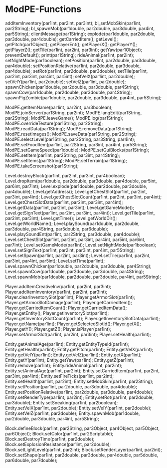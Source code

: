 ModPE-Functions
===============

addItemInventory(par1int, par2int, par3int);
bl_setMobSkin(par1int, par2String);
bl_spawnMob(par1double, par2double, par3double, par4int, par5String);
clientMessage(par1String);
explode(par1double, par2double, par3double, par4double);
getCarriedItem();
getLevel();
getPitch(par1Object);
getPlayerEnt();
getPlayerX();
getPlayerY();
getPlayerZ();
getTile(par1int, par2int, par3int);
getYaw(par1Object);
preventDefault();
print(par1String);
rideAnimal(par1int, par2int);
setNightMode(par1boolean);
setPosition(par1int, par2double, par3double, par4double);
setPositionRelative(par1int, par2double, par3double, par4double);
setRot(par1int, par2double, par3double);
setTile(par1int, par2int, par3int, par4int, par5int);
setVelX(par1int, par2double);
setVelY(par1int, par2double);
setVelZ(par1int, par2double);
spawnChicken(par1double, par2double, par3double, par4String);
spawnCow(par1double, par2double, par3double, par4String);
spawnPigZombie(par1double, par2double, par3double, par4int, par5String);

ModPE.getItemName(par1int, par2int, par3boolean);
ModPE.joinServer(par1String, par2int);
ModPE.langEdit(par1String, par2String);
ModPE.leaveGame();
ModPE.log(par1String);
ModPE.overrideTexture(par1String, par2String);
ModPE.readData(par1String);
ModPE.removeData(par1String);
ModPE.resetImages();
ModPE.saveData(par1String, par2String);
ModPE.selectLevel(par1String, par2String, par3String, par4int);
ModPE.setFoodItem(par1int, par2String, par3int, par4int, par5String);
ModPE.setGameSpeed(par1double);
ModPE.setGuiBlocks(par1String);
ModPE.setItem(par1int, par2String, par3int, par4String);
ModPE.setItems(par1String);
ModPE.setTerrain(par1String);
ModPE.takeScreenshot(par1String);

Level.destroyBlock(par1int, par2int, par3int, par4boolean);
Level.dropItem(par1double, par2double, par3double, par4double, par5int, par6int, par7int);
Level.explode(par1double, par2double, par3double, par4double);
Level.getAddress();
Level.getChestSlot(par1int, par2int, par3int, par4int);
Level.getChestSlotCount(par1int, par2int, par3int, par4int);
Level.getChestSlotData(par1int, par2int, par3int, par4int);
Level.getData(par1int, par2int, par3int);
Level.getGameMode();
Level.getSignText(par1int, par2int, par3int, par4int);
Level.getTile(par1int, par2int, par3int);
Level.getTime();
Level.getWorldDir();
Level.getWorldName();
Level.playSound(par1double, par2double, par3double, par4String, par5double, par6double);
Level.playSoundEnt(par1int, par2String, par3double, par4double);
Level.setChestSlot(par1int, par2int, par3int, par4int, par5int, par6int, par7int);
Level.setGameMode(par1int);
Level.setNightMode(par1boolean);
Level.setSignText(par1int, par2int, par3int, par4int, par5String);
Level.setSpawn(par1int, par2int, par3int);
Level.setTile(par1int, par2int, par3int, par4int, par5int);
Level.setTime(par1int);
Level.spawnChicken(par1double, par2double, par3double, par4String);
Level.spawnCow(par1double, par2double, par3double, par4String);
Level.spawnMob(par1double, par2double, par3double, par4int, par5String);

Player.addItemCreativeInv(par1int, par2int, par3int);
Player.addItemInventory(par1int, par2int, par3int);
Player.clearInventorySlot(par1int);
Player.getArmorSlot(par1int);
Player.getArmorSlotDamage(par1int);
Player.getCarriedItem();
Player.getCarriedItemCount();
Player.getCarriedItemData();
Player.getEntity();
Player.getInventorySlot(par1int);
Player.getInventorySlotCount(par1int);
Player.getInventorySlotData(par1int);
Player.getName(par1int);
Player.getSelectedSlotId();
Player.getX();
Player.getY();
Player.getZ();
Player.isPlayer(par1int);
Player.setArmorSlot(par1int, par2int, par3int);
Player.setHealth(par1int);

Entity.getAnimalAge(par1int);
Entity.getEntityTypeId(par1int);
Entity.getHealth(par1int);
Entity.getPitch(par1int);
Entity.getVelX(par1int);
Entity.getVelY(par1int);
Entity.getVelZ(par1int);
Entity.getX(par1int);
Entity.getY(par1int);
Entity.getYaw(par1int);
Entity.getZ(par1int);
Entity.remove(par1int);
Entity.rideAnimal(par1int, par2int);
Entity.setAnimalAge(par1int, par2int);
Entity.setCarriedItem(par1int, par2int, par3int, par4int);
Entity.setFireTicks(par1int, par2int);
Entity.setHealth(par1int, par2int);
Entity.setMobSkin(par1int, par2String);
Entity.setPosition(par1int, par2double, par3double, par4double);
Entity.setPositionRelative(par1int, par2double, par3double, par4double);
Entity.setRenderType(par1int, par2int);
Entity.setRot(par1int, par2double, par3double);
Entity.setSneaking(par1int, par2boolean);
Entity.setVelX(par1int, par2double);
Entity.setVelY(par1int, par2double);
Entity.setVelZ(par1int, par2double);
Entity.spawnMob(par1double, par2double, par3double, par4int, par5String);

Block.defineBlock(par1int, par2String, par3Object, par4Object, par5Object, par6Object);
Block.setColor(par1int, par2Scriptable);
Block.setDestroyTime(par1int, par2double);
Block.setExplosionResistance(par1int, par2double);
Block.setLightLevel(par1int, par2int);
Block.setRenderLayer(par1int, par2int);
Block.setShape(par1int, par2double, par3double, par4double, par5double, par6double, par7double);

